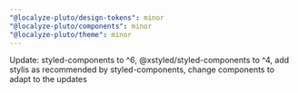 ```yaml
---
"@localyze-pluto/design-tokens": minor
"@localyze-pluto/components": minor
"@localyze-pluto/theme": minor
---
```


Update: styled-components to ^6, @xstyled/styled-components to ^4, add stylis as recommended by styled-components, change components to adapt to the updates
